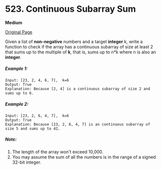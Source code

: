 # 523. Continuous Subarray Sum

**Medium**

[Original Page](https://leetcode.com/problems/continuous-subarray-sum/)

Given a list of __non-negative__ numbers and a target __integer__ k, write a function to check if the array has a continuous subarray of size at least 2 that sums up to the multiple of __k__, that is, sums up to n*k where n is also an __integer__.

##### Example 1:
```
Input: [23, 2, 4, 6, 7],  k=6
Output: True
Explanation: Because [2, 4] is a continuous subarray of size 2 and sums up to 6.
```

##### Example 2: 
```
Input: [23, 2, 6, 4, 7],  k=6
Output: True
Explanation: Because [23, 2, 6, 4, 7] is an continuous subarray of size 5 and sums up to 42.
```

##### Note:
1. The length of the array won't exceed 10,000.
2. You may assume the sum of all the numbers is in the range of a signed 32-bit integer.
